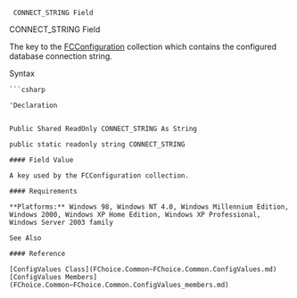 ﻿     CONNECT_STRING Field                                                   

CONNECT_STRING Field

The key to the [FCConfiguration](FChoice.Common~FChoice.Common.FCConfiguration.md) collection which contains the configured database connection string.

Syntax

```vbnet
```csharp

'Declaration
 

Public Shared ReadOnly CONNECT_STRING As String

public static readonly string CONNECT_STRING

#### Field Value

A key used by the FCConfiguration collection.

#### Requirements

**Platforms:** Windows 98, Windows NT 4.0, Windows Millennium Edition, Windows 2000, Windows XP Home Edition, Windows XP Professional, Windows Server 2003 family

See Also

#### Reference

[ConfigValues Class](FChoice.Common~FChoice.Common.ConfigValues.md)  
[ConfigValues Members](FChoice.Common~FChoice.Common.ConfigValues_members.md)